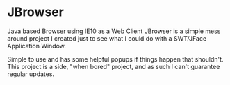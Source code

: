 # JBrowser
Java based Browser using IE10 as a Web Client
JBrowser is a simple mess around project I created just to see what I could do with a SWT/JFace Application Window. 

Simple to use and has some helpful popups if things happen that shouldn't. This project is a side, "when bored" project, and as such I can't guarantee regular updates.
